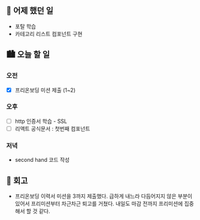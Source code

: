 ## 🌃 어제 했던 일

- 포탈 학습
- 카테고리 리스트 컴포넌트 구현

## 🏙️ 오늘 할 일

### 오전

- [x] 프리온보딩 미션 제출 (1~2)

### 오후

- [ ] http 인증서 학습 - SSL
- [ ] 리액트 공식문서 : 첫번째 컴포넌트

### 저녁

- second hand 코드 작성

## 🌆 회고
- 프리온보딩 이력서 미션을 3까지 제출했다. 급하게 내느라 다듬어지지 않은 부분이 있어서 프리미션부터 차근차근 퇴고를 거쳤다. 내일도 마감 전까지 프리미션에 집중해서 할 것 같다.